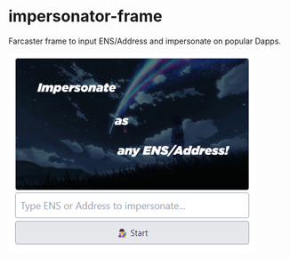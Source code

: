 # impersonator-frame

Farcaster frame to input ENS/Address and impersonate on popular Dapps.

<img src="./.github/ss.png">
